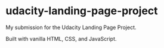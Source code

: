 # udacity-landing-page-project

My submission for the Udacity Landing Page Project.

Built with vanilla HTML, CSS, and JavaScript.
